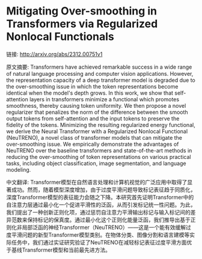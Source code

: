 # Mitigating Over-smoothing in Transformers via Regularized Nonlocal Functionals

链接: http://arxiv.org/abs/2312.00751v1

原文摘要:
Transformers have achieved remarkable success in a wide range of natural
language processing and computer vision applications. However, the
representation capacity of a deep transformer model is degraded due to the
over-smoothing issue in which the token representations become identical when
the model's depth grows. In this work, we show that self-attention layers in
transformers minimize a functional which promotes smoothness, thereby causing
token uniformity. We then propose a novel regularizer that penalizes the norm
of the difference between the smooth output tokens from self-attention and the
input tokens to preserve the fidelity of the tokens. Minimizing the resulting
regularized energy functional, we derive the Neural Transformer with a
Regularized Nonlocal Functional (NeuTRENO), a novel class of transformer models
that can mitigate the over-smoothing issue. We empirically demonstrate the
advantages of NeuTRENO over the baseline transformers and state-of-the-art
methods in reducing the over-smoothing of token representations on various
practical tasks, including object classification, image segmentation, and
language modeling.

中文翻译:
Transformer模型在自然语言处理和计算机视觉的广泛应用中取得了显著成功。然而，随着模型深度增加，由于过度平滑问题导致标记表征趋于同质化，深度Transformer模型的表征能力会随之下降。本研究首先证明Transformer中的自注意力层通过最小化一个促进平滑性的泛函，从而引发标记统一性问题。为此，我们提出了一种创新正则化项，通过惩罚自注意力平滑输出标记与输入标记间的差异范数来保持标记的保真度。通过最小化这个正则化能量泛函，我们推导出基于正则化非局部泛函的神经Transformer（NeuTRENO）——这是一个能有效缓解过度平滑问题的新型Transformer模型类别。在物体分类、图像分割和语言建模等实际任务中，我们通过实证研究验证了NeuTRENO在减轻标记表征过度平滑方面优于基线Transformer模型和当前最先进方法。
